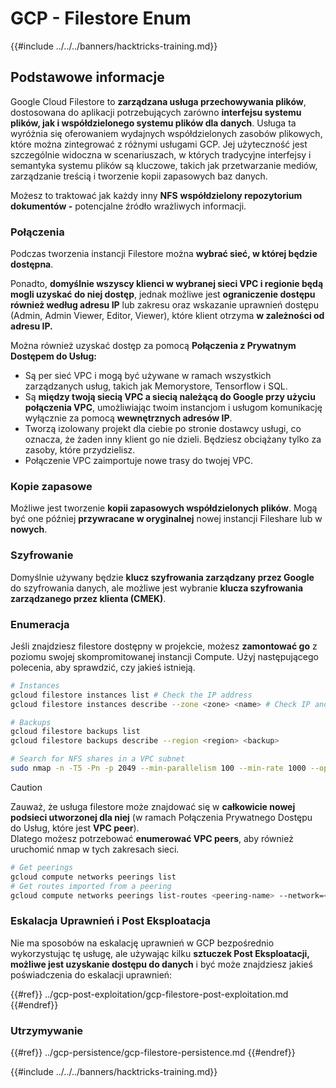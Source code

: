 # GCP - Filestore Enum

{{#include ../../../banners/hacktricks-training.md}}

## Podstawowe informacje

Google Cloud Filestore to **zarządzana usługa przechowywania plików**, dostosowana do aplikacji potrzebujących zarówno **interfejsu systemu plików, jak i współdzielonego systemu plików dla danych**. Usługa ta wyróżnia się oferowaniem wydajnych współdzielonych zasobów plikowych, które można zintegrować z różnymi usługami GCP. Jej użyteczność jest szczególnie widoczna w scenariuszach, w których tradycyjne interfejsy i semantyka systemu plików są kluczowe, takich jak przetwarzanie mediów, zarządzanie treścią i tworzenie kopii zapasowych baz danych.

Możesz to traktować jak każdy inny **NFS** **współdzielony repozytorium dokumentów -** potencjalne źródło wrażliwych informacji.

### Połączenia

Podczas tworzenia instancji Filestore można **wybrać sieć, w której będzie dostępna**.

Ponadto, **domyślnie wszyscy klienci w wybranej sieci VPC i regionie będą mogli uzyskać do niej dostęp**, jednak możliwe jest **ograniczenie dostępu również według adresu IP** lub zakresu oraz wskazanie uprawnień dostępu (Admin, Admin Viewer, Editor, Viewer), które klient otrzyma **w zależności od adresu IP.**

Można również uzyskać dostęp za pomocą **Połączenia z Prywatnym Dostępem do Usług:**

- Są per sieć VPC i mogą być używane w ramach wszystkich zarządzanych usług, takich jak Memorystore, Tensorflow i SQL.
- Są **między twoją siecią VPC a siecią należącą do Google przy użyciu połączenia VPC**, umożliwiając twoim instancjom i usługom komunikację wyłącznie za pomocą **wewnętrznych adresów IP**.
- Tworzą izolowany projekt dla ciebie po stronie dostawcy usługi, co oznacza, że żaden inny klient go nie dzieli. Będziesz obciążany tylko za zasoby, które przydzielisz.
- Połączenie VPC zaimportuje nowe trasy do twojej VPC.

### Kopie zapasowe

Możliwe jest tworzenie **kopii zapasowych współdzielonych plików**. Mogą być one później **przywracane w oryginalnej** nowej instancji Fileshare lub w **nowych**.

### Szyfrowanie

Domyślnie używany będzie **klucz szyfrowania zarządzany przez Google** do szyfrowania danych, ale możliwe jest wybranie **klucza szyfrowania zarządzanego przez klienta (CMEK)**.

### Enumeracja

Jeśli znajdziesz filestore dostępny w projekcie, możesz **zamontować go** z poziomu swojej skompromitowanej instancji Compute. Użyj następującego polecenia, aby sprawdzić, czy jakieś istnieją.
```bash
# Instances
gcloud filestore instances list # Check the IP address
gcloud filestore instances describe --zone <zone> <name> # Check IP and access restrictions

# Backups
gcloud filestore backups list
gcloud filestore backups describe --region <region> <backup>

# Search for NFS shares in a VPC subnet
sudo nmap -n -T5 -Pn -p 2049 --min-parallelism 100 --min-rate 1000 --open 10.99.160.2/20
```
> [!CAUTION]
> Zauważ, że usługa filestore może znajdować się w **całkowicie nowej podsieci utworzonej dla niej** (w ramach Połączenia Prywatnego Dostępu do Usług, które jest **VPC peer**).\
> Dlatego możesz potrzebować **enumerować VPC peers**, aby również uruchomić nmap w tych zakresach sieci.
>
> ```bash
> # Get peerings
> gcloud compute networks peerings list
> # Get routes imported from a peering
> gcloud compute networks peerings list-routes <peering-name> --network=<network-name> --region=<region> --direction=INCOMING
> ```

### Eskalacja Uprawnień i Post Eksploatacja

Nie ma sposobów na eskalację uprawnień w GCP bezpośrednio wykorzystując tę usługę, ale używając kilku **sztuczek Post Eksploatacji, możliwe jest uzyskanie dostępu do danych** i być może znajdziesz jakieś poświadczenia do eskalacji uprawnień:

{{#ref}}
../gcp-post-exploitation/gcp-filestore-post-exploitation.md
{{#endref}}

### Utrzymywanie

{{#ref}}
../gcp-persistence/gcp-filestore-persistence.md
{{#endref}}

{{#include ../../../banners/hacktricks-training.md}}
